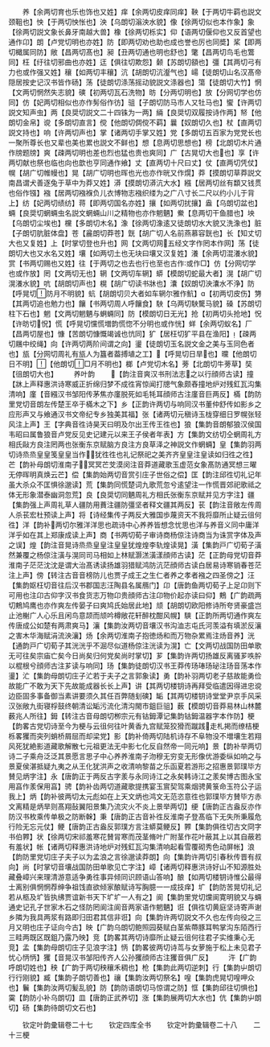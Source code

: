 <!-- { "loadSidebar": true } -->
　　养【余两切育也乐也饰也又姓】痒【余两切皮痒同痒】鞅【于两切牛羁也説文颈靻也】怏【于两切怏怅也】泱【乌朗切滃泱水貌】像【徐两切似也本作象】象【徐两切説文象长鼻牙南越大兽】橡【徐两切栎实】仰【语两切偃仰也又反首望也通作卬】朗【卢党切明也亦姓】防【即两切劝也助也成也誉也厉也同奬】桨【即两切檝属同防】敞【昌两切髙也】昶【丑两切通也明也舒也】氅【昌两切鸟毛也鷩同】枉【纡往切邪曲也亦姓】迋【俱往切欺怨】颡【苏朗切頟也】彊【其两切弓有力也或作强又姓】穰【如两切丰穰】沆【胡朗切沆瀣气也】崵【徒朗切山名汉髙帝隠居按史记汉书皆作砀】荡【徒朗切涤荡摇动貌説文涤器也】簜【徒朗切大竹】惘【文两切惘然失志貌】磢【初两切瓦石洗物】昉【分两切明也】放【分网切学也仿同】仿【妃两切相似也亦作髣俗作彷】驵【子朗切防马市人又牡马也】蠁【许两切説文知声虫】两【良奨切説文二十四铢为一两】緉【良奨切双履按诗作两】帑【他朗切金帛】谠【多朗切直言】傥【他朗切倜傥不羁】曩【奴朗切久也】杖【直两切説文持也】响【许两切声也】掌【诸两切手掌又姓】党【多朗切五百家为党党长也一聚所尊长也又辈也美也累也説文不鲜也】想【息两切思想也】榜【北朗切木片通作牓题牓】爽【疎两切明也差也烈也猛也贵也爽同】广【古晃切大也也】享【许两切献也祭也临也向也歆也亨同通作飨】丈【直两切十尺曰丈】仗【直两切凭仗】幌【胡广切帷幔也】晃【胡广切明也晖也光也亦作晄又作熀】莽【摸朗切草莽説文南昌谓犬善逐兔于草中为莽又姓】漭【摸朗切漭沆大水】繦【居两切丝有纇又钱贯也俗作镪】襁【居两切襁褓负儿衣博物志襁织缕为之广八寸长二尺以约小儿于背上】纺【妃两切绩纺】蒋【即两切国名亦姓】攘【如两切扰攘】盎【乌朗切盆也】蜽【良奨切蝄蜽虫名説文蝄蜽山川之精物也亦作魍魉】鮝【息两切干鱼腊也】坱【乌朗切尘埃也】欓【多朗切木名】潒【徐两切潒逺又徒朗切水大貌又洗潒也】脏【子朗切肮脏体盘】苍【麄朗切莽苍】皝【胡广切人名前燕慕容皝也】长【知丈切大也又复姓】上【时掌切登也升也】网【文两切网五经文字作罔本作网】荡【徒朗切大也又水名又姓】壤【如两切土也无块曰壤又汉复姓】瀁【余两切混瀁水貌】赏【书两切赐也又姓】往【于两切之也去也行也至也古作或作□】仿【分网切学也或作放】罔【文两切无也】辋【文两切车辋】蟒【模朗切蛇最大者】滉【胡广切滉瀁水貌】吭【胡朗切声也】榥【胡广切读书牀也】灢【奴朗切泱灢水不浄】防【呼晃切防月不明貌】蚢【胡朗切贝大者如车辋尔雅作魧】【初两切皮伤】勥【其两切追也勉力也】饟【书两切周人呼饟食】駚【乌两切駚驡马貌】磉【苏朗切柱下石也】魍【文两切魍魉与蛧蜽同】防【模朗切日无光】抢【初两切头抢地】怳【许昉切怳】慌【呼晃切戃慌増韵慌惚不分明也或作恍】蛘【余两切蚁名】厂【昌两切屋也】慷【苦朗切慷慨竭诚也忼同】犷【居枉切犷平县在渔阳】【疎两切屩中绞绳】向【许两切两阶间谓之向】璗【徒朗切玉名説文金之美与玉同色者也】瓬【分网切周礼有瓬人为簋者葢搏埴之工】【呼晃切日旱也】曭【他朗切日不明】【他朗切□月不明也】榔【卢党切木名】蒡【北朗切牛蒡草】奘【徂朗切大也】
　　养叶韵
　　【韵注音爽汉书刑法志之以行顔师古读】撞【牀上声释惠洪诗寒威正折绵归梦不成徃宵惊闻打牕气象颇舂撞地炉对残釭瓦沟集清响】廑【音繦汉书邹阳传茅焦亦廑脱死如毛牦耳顔师古注廑音巨两反】樠【韵防里党切音朗左传楚王卒于樠木之下】乡【正韵许两切与响同汉书董仲舒传如影乡之应形声又与飨通汉书文帝纪专乡独美其福】张【诸两切元稹诗玉栊穿细日罗幌张轻风注上声】王【字典音徃诗昊天曰明及尔出王传王徃也】狼【集韵音朗郁狼汉侯国韦昭曰属鲁狼音卢党反见史记建元以来王子侯者年表】方【集韵文纺切仝蝄周礼方相氏敺方良注罔两也张衡东京赋脑方良注方良草泽之神説文作蝄蜽】皇【集韵羽两切诗烝烝皇皇笺皇皇当作犹徃徃也礼记祭祀之美齐齐皇皇注皇读如归徃之徃】芒【韵补母朗切淮南子冥冥芒芠漠闵注音莽道藏歌玉虚范女象髙防通冥想三曜无停晖明真焕云芒】偿【集韵始两切音赏引庄子世俗之偿】匡【韵注邱徃切礼记年虽大杀众不匡惧徐邈读】荒【集韵同慌楚词九歌荒忽兮逺望注一作慌晋郊祀歌祗之体无形象潜泰幽洞忽荒】良【良奨切同魉周礼方相氏张衡东京赋并见方字注】疆【集韵强上声周礼草人疆防用蕡注疆防彊坚者释文疆其两反】苌【韵注音敞左传周人杀苌宏杜预读上声】将【诗经集传子两反大雅国歩蔑资天不我将靡所止疑云徂何徃】洋【韵补两切尔雅洋洋思也疏诗中心养养皆想念忧思也洋与养音义同中庸洋洋乎如在其上郑康成读上声】商【书两切荀子审诗商杨倞注诗商当为诛赏字体及声之误】煌【韵注音晃诗烝烝皇皇注皇皇犹煌煌李轨煌读晃】潢【集韵戸广切荀子潢然兼覆之杨倞注潢与滉同司马相如上林赋灏溔潢漾顔师古读】茫【正韵母党切音莽淮南子茫茫沈沈是谓大治髙诱读扬雄羽猎赋鸿防沆茫顔师古读白居易诗寒销春苍茫注上声】傍【转注古音音榜防儿也贾子成王之生仁者养之孝者襁之四圣傍之】汪【集韵妪枉切音往后汉书郡国志汪陶县名属鴈门】卬【唐韵鱼两切荀子上足卬则下可用也注卬古仰字汉书食货志万物卬贵顔师古注卬物价起亦读曰仰】鷞【广韵疏两切鷞鸠鹰也亦作爽左传晏子曰爽鸠氏始居此地】颃【胡朗切欧阳修诗所夸贤豪盛岂止池榭广人心乐且闲鸟意颉而颃吟樽敞花轩醉枕酣风幌】騻【正韵所两切通作爽左传唐成公如楚有两肃爽马】瀼【集韵汝两切音壤汉书沟洫志屯氏河羡溢有填淤反瀼之害木华海赋涓流泱瀼】炀【余两切淮南子抱徳炀和而万物杂累焉注炀音养】洸【通韵戸广切荀子其洸洸乎不淈尽似道杨倞注洸读为滉】亡【文两切战国防田单歌无可往矣宗庙亡矣今日尚矣归何党矣尚时掌切】芗【集韵许两切扬雄反离骚芗呹肸以棍根兮顔师古注芗读与响同】玚【集韵徒朗切汉书王莽传玚琫玚珌注玚音荡本作璗】汒【集韵母朗切庄子汒若于夫子之言郭象读】勇【韵补羽两切老子慈故能勇俭故能广不敢为天下先故能成器长长上声】讲【其两切楼钥诗再拜受临遣因得进忠谠边臣固多事备御当素讲要须久其任百弊随刬磢】缿【其两切楼钥诗堂堂尹京手风采汉张敞九街寝桴鼓终朝清讼缿污流化清沟閙市鉏巨驵】薮【模朗切音莽易林山林麓薮兆人所往】鉧【转注古音母朗切栁宗元有钴鉧潭记集韵钴鉧温器字本作防】梗【韵畧古党切诗至今为梗与云徂何往叶黄香九宫赋笼狡猾而蹴践走札掲而缭桔梗栎畧玃而突列蛸桥屑屈而却梁党】影【韵补倚两切陆机诗存不阜物没不増壤生若翔风死犹絶影道藏歌解散七元祖更法无中影七化反自然帝一同元响】景【韵补举两切诗二子乘舟泛泛其景愿言思子中心养养淮南子沕穆无穷变无形像优游委纵如响之与景夏侯湛抵疑九夷之从王化犹洪声之收清响黎苗之乐函夏若游形之招惠景郭璞毕方賛见炳字注】永【唐韵正于两反古字羕与永同诗江之永矣韩诗江之羕矣博古图永宝用亯作羕保用亯】骋【韵补齿两切道藏歌提携宴玉賔契驾乘烟骋黄箓命玉符公子运我上】炳【韵补彼两切太元彪如在上天文炳也鸿文无范恣意徃也郭璞毕方賛毕方赤文离精是炳旱则髙翔鼔翼阳景集乃流灾火不炎上景举两切】绠【唐韵正古盎反亦作防汉书枚乘传单极之防断榦】秉【唐韵正古音补徃反淮南子登髙临下无失所秉履危行险无忘元仗】鲠【唐韵正古盎反郭璞方言注蟒莫鲠反】臩【集韵俱徃切古文冏字书伯臩】状【徐两切宋祁羞寒花賛冐寒而茂茎脩叶广附茎作花叶蔽其上以其自蔽若有羞状】帐【诸两切释惠洪诗地炉对残釭瓦沟集清响起看雪覆砌秀色动屏帐】浪【韵防里党切庄子夫子以为孟浪之言徐邈读莽朗】向【集韵许两切引春秋传晋有叔向】尚【时掌切音壤战国防田单歌见亡字注】嶂【诸两切释惠洪诗好山不知源胜处藏叠嶂兴来理清游意适争勇徃事异倾同识顾语山答响】酿【如两切楼钥诗惟公最得士离别俱惘惘荐绅争祖饯直欲倾家酿赋诗写胸臆一一成技痒】圹【韵防苦晃切礼记若从柩及圹皆执绋贾谊新书天下圹圹一人有之】阆【集韵里党切爣阆寛明貌又与蜽通史记孔子世家木石之怪防罔阆注阆音两家语作魍魉】诳【俱徃切黄庭坚诗寄声谢乡隣为我具两浆有路即归田君其信非诳】向【集韵许两切説文不久也左传向役之三月又明也庄子证向今古】映【广韵乌朗切鲍照园葵赋白茎紫蔕豚耳鸭掌沟东陌西行三畦两既区既鉏乃露乃映】竞【韵畧其两切诗靡所止疑云徂何往君子实维秉心无竞】孟【集韵母朗切庄子见浪字注】怲【韵畧彼两切诗茑与女萝施于松上未见君子忧心怲怲】玃【音晃汉书邹阳传齐人公孙玃顔师古注玃音俱广反】
　　汻【广韵呼朗切姓也】秧【广韵于两切秧穰禾稠也】枪【集韵此两切逆刺】行【集韵屮朗切行行刚貌】臧【集韵子朗切善也】禳【集韵汝两切祭名】喤【集韵虎晃切喤呷众也】鬤【集韵汝两切髪乱貌】防【韵防语朗切马惊谓之防】恇【集韵邱往切惧也】霙【韵防小补乌朗切】皿【唐韵正武养切】涨【集韵展两切大水也】伉【集韵屮朗切】砀【集韵待朗切文石也】

　　钦定叶韵彚辑卷二十七
　　钦定四库全书
　　钦定叶韵彚辑卷二十八
　　二十三梗
